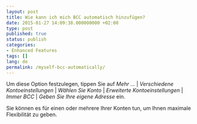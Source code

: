 ```yaml
---
layout: post
title: Wie kann ich mich BCC automatisch hinzufügen?
date: 2015-01-27 14:09:38.000000000 +02:00
type: post
published: true
status: publish
categories:
- Enhanced Features
tags: []
lang: de
permalink: /myself-bcc-automatically/
---
```


Um diese Option festzulegen, tippen Sie auf *Mehr ...* \| *Verschiedene Kontoeinstellungen* \| *Wählen Sie Konto* \| *Erweiterte Kontoeinstellungen* \| *Immer BCC* \| *Geben Sie Ihre eigene Adresse* ein.

Sie können es für einen oder mehrere Ihrer Konten tun, um Ihnen maximale Flexibilität zu geben.
